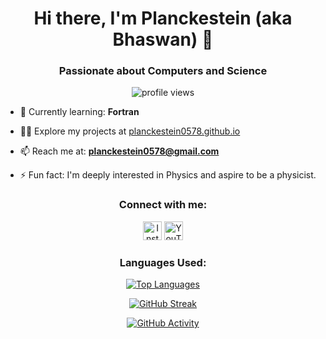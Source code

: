 <h1 align="center">Hi there, I'm Planckestein (aka Bhaswan) 👋</h1>
<h3 align="center">Passionate about Computers and Science</h3>

<p align="center">
  <img src="https://komarev.com/ghpvc/?username=planckestein0578&label=Profile%20views&color=0e75b6&style=flat" alt="profile views" />
</p>

- 🌱 Currently learning: **Fortran**

- 👨‍💻 Explore my projects at [planckestein0578.github.io](https://planckestein0578.github.io)

- 📫 Reach me at: **planckestein0578@gmail.com**

- ⚡ Fun fact: I'm deeply interested in Physics and aspire to be a physicist.

<h3 align="center">Connect with me:</h3>
<p align="center">
  <a href="https://www.instagram.com/planckestein08/" target="_blank"><img src="https://raw.githubusercontent.com/rahuldkjain/github-profile-readme-generator/master/src/images/icons/Social/instagram.svg" alt="Instagram" height="30" width="30" /></a>
  <a href="https://www.youtube.com/channel/UCi4J5cz7oQmYzsqq-ZzRy-Q" target="_blank"><img src="https://raw.githubusercontent.com/rahuldkjain/github-profile-readme-generator/master/src/images/icons/Social/youtube.svg" alt="YouTube" height="30" width="30" /></a>
</p>

<h3 align="center">Languages Used:</h3>
<p align="center">
  <!-- Embed an animated GitHub Top Languages card -->
  <a href="https://github.com/anuraghazra/github-readme-stats">
    <img src="https://github-readme-stats.vercel.app/api/top-langs/?username=planckestein0578&layout=compact&theme=dark" alt="Top Languages" />
  </a>
</p>

<p align="center">
  <!-- Embed an animated GitHub Streak Stats card -->
  <a href="https://github.com/DenverCoder1/github-readme-streak-stats">
    <img src="https://github-readme-streak-stats.herokuapp.com/?user=planckestein0578&theme=dark" alt="GitHub Streak" />
  </a>
</p>

<p align="center">
  <!-- Embed an animated GitHub activity in last year card -->
  <a href="https://github.com/ashutosh00710/github-readme-activity-graph">
    <img src="https://activity-graph.herokuapp.com/graph?username=planckestein0578&bg_color=1F222E&color=F8D866&line=F85D7F&point=FFFFFF&hide_border=true" alt="GitHub Activity" />
  </a>
</p>
